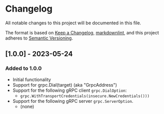 # Changelog

All notable changes to this project will be documented in this file.

The format is based on [Keep a Changelog](https://keepachangelog.com/en/1.0.0/),
[markdownlint](https://dlaa.me/markdownlint/),
and this project adheres to [Semantic Versioning](https://semver.org/spec/v2.0.0.html).

## [1.0.0] - 2023-05-24

### Added to 1.0.0

- Initial functionality
- Support for grpc.Dial(target) (aka "GrpcAddress")
- Support for the following gRPC client `grpc.DialOption`:
  - `grpc.WithTransportCredentials(insecure.NewCredentials()))`
- Support for the following gRPC server `grpc.ServerOption`.
  - (none)

